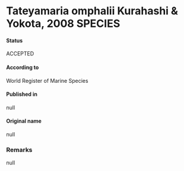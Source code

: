 Tateyamaria omphalii Kurahashi & Yokota, 2008 SPECIES
=======

#### Status
ACCEPTED

#### According to
World Register of Marine Species

#### Published in
null

#### Original name
null

### Remarks
null